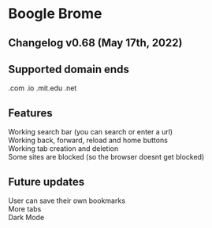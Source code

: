 # Boogle Brome 
## Changelog v0.68 (May 17th, 2022)  
  
## Supported domain ends  
.com  .io  .mit.edu  .net  
  
## Features  
Working search bar (you can search or enter a url)  
Working back, forward, reload and home buttons  
Working tab creation and deletion  
Some sites are blocked (so the browser doesnt get blocked)
  
## Future updates
User can save their own bookmarks  
More tabs  
Dark Mode  
